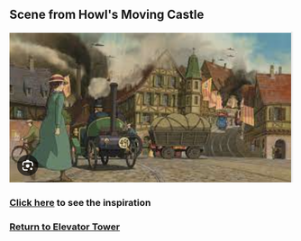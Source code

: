 ## Scene from Howl's Moving Castle
![Howl town](howl-town.png)
### [Click here]() to see the inspiration
### [Return to Elevator Tower](https://github.com/mollyjones2023/ghibli-simulacrum/blob/main/3-hill-of-youth/1-elevator-tower/tower.md)
